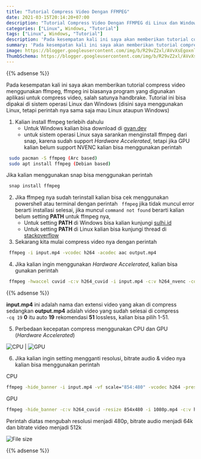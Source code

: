 ```yaml
---
title: "Tutorial Compress Video Dengan FFMPEG"
date: 2021-03-15T20:14:20+07:00
description: "Tutorial Compress Video Dengan FFMPEG di Linux dan Windows"
categories: ["Linux", Windows, "Tutorial"]
tags: ["Linux", Windows, "Tutorial"]
description: 'Pada kesempatan kali ini saya akan memberikan tutorial compress video menggunakan ffmpeg, ffmpeg ini biasanya program yang digunakan aplikasi untuk compress video, salah satunya handbrake.'
summary: 'Pada kesempatan kali ini saya akan memberikan tutorial compress video menggunakan ffmpeg, ffmpeg ini biasanya program yang digunakan aplikasi untuk compress video, salah satunya handbrake.'
image: https://blogger.googleusercontent.com/img/b/R29vZ2xl/AVvXsEgoxnlTORd-C99ayoO1digwfSc5TAkckwCfg92GdGH2SQthGHCqQy9ak1CdyTQHbR7ELbkz_BdkKi-q-YntBmxLOAAqOyFQBVwCVRmDheDPVzNXs9RP-Li8sW6F4hoCv8bETjak1rkJVdENnP4UBQTsEIzj0NJHxDibExzSwQosab-zaHRDqI31bXt4NnBE/s80-rw/ffmpeg-logo.png
ThumbSchema: https://blogger.googleusercontent.com/img/b/R29vZ2xl/AVvXsEgoxnlTORd-C99ayoO1digwfSc5TAkckwCfg92GdGH2SQthGHCqQy9ak1CdyTQHbR7ELbkz_BdkKi-q-YntBmxLOAAqOyFQBVwCVRmDheDPVzNXs9RP-Li8sW6F4hoCv8bETjak1rkJVdENnP4UBQTsEIzj0NJHxDibExzSwQosab-zaHRDqI31bXt4NnBE/s0/ffmpeg-logo.png
---
```


{{% adsense %}}

Pada kesempatan kali ini saya akan memberikan tutorial compress video menggunakan ffmpeg, ffmpeg ini biasanya program yang digunakan aplikasi untuk compress video, salah satunya handbrake.
Tutorial ini bisa dipakai di sistem operasi Linux dan Windows (disini saya menggunakan Linux, tetapi perintah nya sama saja mau Linux ataupun Windows)
1. Kalian install ffmpeg terlebih dahulu
   * Untuk Windows kalian bisa download di [gyan.dev](https://www.gyan.dev/ffmpeg/builds/)
   * untuk sistem operasi Linux saya sarankan menginstall ffmpeg dari snap, karena sudah support *Hardware Accelerated*, tetapi jika GPU kalian belum support NVENC kalian bisa menggunakan perintah
```bash
 sudo pacman -S ffmpeg (Arc based)
 sudo apt install ffmpeg (Debian based)
```
Jika kalian menggunakan snap bisa menggunakan perintah
```bash
 snap install ffmpeg
```
2. Jika ffmpeg nya sudah terinstall kalian bisa cek menggunakan powershell atau terminal dengan perintah ` ffmpeg` jika tidak muncul error berarti installasi selesai, jika muncul `command not found` berarti kalian belum setting **PATH** untuk ffmpeg nya,
   * Untuk setting **PATH** di Windows bisa kalian kunjungi [sulhi.id](https://sulhi.id/setting-path-environment-variable-di-windows-10/)
   * Untuk setting **PATH** di Linux kalian bisa kunjungi thread di [stackoverflow](https://stackoverflow.com/questions/14637979/how-to-permanently-set-path-on-linux-unix)
3. Sekarang kita mulai compress video nya dengan perintah
```bash
 ffmpeg -i input.mp4 -vcodec h264 -acodec aac output.mp4
```
4. Jika kalian ingin menggunakan *Hardware Accelerated*, kalian bisa gunakan perintah
```bash
 ffmpeg -hwaccel cuvid -c:v h264_cuvid -i input.mp4 -c:v h264_nvenc -cq 19 -c:a copy output.mp4
```

{{% adsense %}}

**input.mp4** ini adalah nama dan extensi video yang akan di compress sedangkan **output.mp4** adalah video yang sudah selesai di compress\
`-cq 19` **0** itu auto **19** rekomendasi **51** lossless, kalian bisa pilih 1-51.

5. Perbedaan kecepatan compress menggunakan CPU dan GPU (*Hardware Accelerated*)

![CPU](https://blogger.googleusercontent.com/img/b/R29vZ2xl/AVvXsEhpJHs-qhXEBJ73rXXSQDesBqrreNm3by0ztyTrnsYSCIRFdCpCTkAjrVRKqiNIyqV9L6twgf6Yl9LL0-R1I65guDgPRN5R62I-g93tq2sX2av9QsXRlJjaIKJr_DbLa23Aln0d-tNctRYM-dP9bW-eXQcJBLo2qHE1XBsK0cc-rskq11uZOIsO480uIPKz/s0/1.jpeg) | ![GPU](https://blogger.googleusercontent.com/img/b/R29vZ2xl/AVvXsEgaEm50SMOzPebMWh_vmXcW91T_Woid2zU2TuPRrKq229cnHolx3hyphenhyphenqPFa2jhnVmEV51gHRW1erXlFMCGxVOGPzBvY-NanlyHcTFpAwWRZHAoS_qvI4lZyCAG_mUTNMe52QKmqahPiqB42iUk9kZ_ijUGRnIx6egFpjN8hTgOAk_1-mcp9EyDdsbeiDPqQc/s0/2.jpeg)

6. Jika kalian ingin setting mengganti resolusi, bitrate audio & video nya kalian bisa menggunakan perintah

CPU
```bash
ffmpeg -hide_banner -i input.mp4 -vf scale="854:480" -vcodec h264 -preset slow -b:v 512k -minrate 512k -maxrate 512k -bufsize 512k -profile:v high -c:a aac -ar 44100 -b:a 64k output.mp4
```
GPU
```bash
ffmpeg -hide_banner -c:v h264_cuvid -resize 854x480 -i 1080p.mp4 -c:v h264_nvenc -preset slow -b:v 512k -minrate 512k -maxrate 512k -bufsize 512k -profile:v high -c:a aac -ar 44100 -b:a 64k -cq:v 19 -movflags +faststart 540p.mkv
```
Perintah diatas mengubah resolusi menjadi 480p, bitrate audio menjadi 64k dan bitrate video menjadi 512k

![File size](https://blogger.googleusercontent.com/img/b/R29vZ2xl/AVvXsEidXTIxHGrCI9RU_vMkJOf-LsIbjRN8GDAYYFGJDz83xp1fOdn_2k9l_kBlTfpeEN-fSspaXHcX8aGSItPibZrQW_cIFNfpgxLx13bJMpbGJRzNAjLPaTA_JlTBQOkq4fgT-Oi93T3rUxG8e5DIdoePi4X32oR1Xc1p5vS5bBAx-_Mw7nLh3pSKMyaqWIYV/s0/3.jpeg)

{{% adsense %}}
